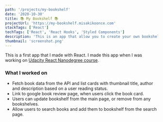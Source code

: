 ```yaml
---
path: '/projects/my-bookshelf'
date: '2020-10-30'
title: 📚 My Bookshelf 📚
projectUrl: 'https://my-bookshelf.misakikoonce.com'
stackTags: ['React']
techTags: ['React', 'React Hooks', 'Styled Components']
description: 'This is an app that allow you to create your own bookshelf. You can organize your books in three different bookshelves, "currently reading", "want to read", and "read".'
thumbnail: 'screenshot.png'
---
```


This is a first app that I made with React. I made this app when I was working on [Udacity React Nanodegree course](https://www.udacity.com/course/react-nanodegree--nd019).

### What I worked on

- Fetch book data from the API and list cards with thumbnail title, author and description based on a user reading status.
- Link to google book review page, when users click the book card.
- Users can update bookshelf from the main page, or remove from any bookshelves.
- Allow users to search books and add them to bookshelf from the search page.
